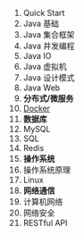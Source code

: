1. Quick Start
2. Java 基础
3. Java 集合框架
4. Java 并发编程
5. Java IO
6. Java 虚拟机
7. Java 设计模式
8. Java Web
9. **分布式/微服务**
10. [Docker](https://g-pride.github.io/FullStack-Tutorial/#/distribute/docker)
11. **数据库**
12. MySQL
13. SQL
14. Redis
15. **操作系统**
16. 操作系统原理
17. Linux
18. **网络通信**
19. 计算机网络
20. 网络安全
21. RESTful API
